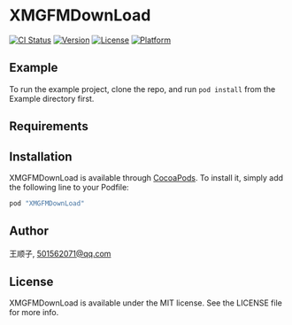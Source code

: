 # XMGFMDownLoad

[![CI Status](http://img.shields.io/travis/王顺子/XMGFMDownLoad.svg?style=flat)](https://travis-ci.org/王顺子/XMGFMDownLoad)
[![Version](https://img.shields.io/cocoapods/v/XMGFMDownLoad.svg?style=flat)](http://cocoapods.org/pods/XMGFMDownLoad)
[![License](https://img.shields.io/cocoapods/l/XMGFMDownLoad.svg?style=flat)](http://cocoapods.org/pods/XMGFMDownLoad)
[![Platform](https://img.shields.io/cocoapods/p/XMGFMDownLoad.svg?style=flat)](http://cocoapods.org/pods/XMGFMDownLoad)

## Example

To run the example project, clone the repo, and run `pod install` from the Example directory first.

## Requirements

## Installation

XMGFMDownLoad is available through [CocoaPods](http://cocoapods.org). To install
it, simply add the following line to your Podfile:

```ruby
pod "XMGFMDownLoad"
```

## Author

王顺子, 501562071@qq.com

## License

XMGFMDownLoad is available under the MIT license. See the LICENSE file for more info.
